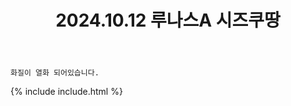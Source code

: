 ﻿---
title: 2024.10.12 루나스A 시즈쿠땅
categories: [2024, 스튜디오, 코스프레]
comments: false
model: [
    "lunasA241012_0takugir1",
]
thumbnail: /assets/img/2024/10-12/thumb.jpg
---

`화질이 열화 되어있습니다.`

{% include include.html %}
